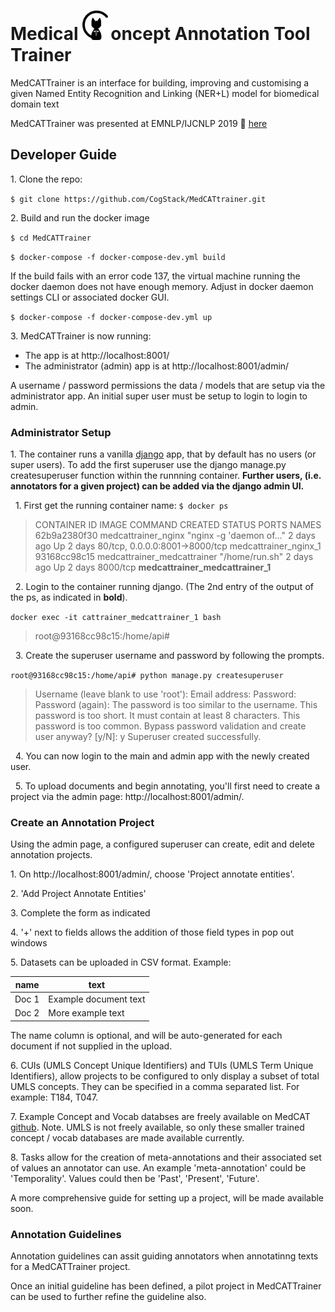  # Medical <img src="https://github.com/CogStack/MedCATtrainer/blob/master/webapp/frontend/src/assets/cat-logo.png" width=45>oncept Annotation Tool Trainer
 
MedCATTrainer is an interface for building, improving and customising a given Named Entity Recognition and Linking (NER+L) model for biomedical domain text

MedCATTrainer was presented at EMNLP/IJCNLP 2019 :tada:
[here](https://www.aclweb.org/anthology/D19-3024.pdf) 

## Developer Guide
 
1\. Clone the repo:

`$ git clone https://github.com/CogStack/MedCATtrainer.git`

2\.  Build and run the docker image

`$ cd MedCATTrainer`

`$ docker-compose -f docker-compose-dev.yml build`

If the build fails with an error code 137, the virtual machine running the docker 
daemon does not have enough memory. Adjust in docker daemon settings CLI or associated docker GUI.

`$ docker-compose -f docker-compose-dev.yml up`

3\. MedCATTrainer is now running:
- The app is at http://localhost:8001/
- The administrator (admin) app is at http://localhost:8001/admin/

A username / password permissions the data / models that are setup via the administrator app. 
An initial super user must be setup to login to login to admin. 

### Administrator Setup

1\.  The container runs a vanilla [django](https://www.djangoproject.com/) app, 
that by default has no users (or super users). To add the first superuser use the django manage.py 
createsuperuser function within the runnning container. **Further users, (i.e. annotators for 
a given project) can be added via the django admin UI.**

 &nbsp;&nbsp;1\. First get the running container name:
`$ docker ps`

> CONTAINER ID        IMAGE                      COMMAND                  CREATED             STATUS              PORTS                            NAMES
> 62b9a2380f30        medcattrainer_nginx           "nginx -g 'daemon of…"   2 days ago          Up 2 days           80/tcp, 0.0.0.0:8001->8000/tcp   medcattrainer_nginx_1
> 93168cc98c15        medcattrainer_medcattrainer   "/home/run.sh"           2 days ago          Up 2 days           8000/tcp                         **medcattrainer_medcattrainer_1**

&nbsp;&nbsp;2\. Login to the container running django. (The 2nd entry of the output of the ps, as indicated in **bold**).

`docker exec -it cattrainer_medcattrainer_1 bash`

> root@93168cc98c15:/home/api# 

&nbsp;&nbsp;3\. Create the superuser username and password by following the prompts.

`root@93168cc98c15:/home/api# python manage.py createsuperuser`

> Username (leave blank to use 'root'): 
> Email address: 
> Password: 
> Password (again): 
> The password is too similar to the username.
> This password is too short. It must contain at least 8 characters.
> This password is too common.
> Bypass password validation and create user anyway? [y/N]: y
> Superuser created successfully.

&nbsp;&nbsp;4\. You can now login to the main and admin app with the newly created user.

&nbsp;&nbsp;5\. To upload documents and begin annotating, you'll first need to create a project via the admin page: 
http://localhost:8001/admin/.

### Create an Annotation Project

Using the admin page, a configured superuser can create, edit and delete annotation projects. 

1\. On http://localhost:8001/admin/, choose 'Project annotate entities'.

2\. 'Add Project Annotate Entities'

3\. Complete the form as indicated

4\. '+' next to fields allows the addition of those field types in pop out windows

5\. Datasets can be uploaded in CSV format. Example:

| name  | text                   | 
|-------|------------------------|
| Doc 1 | Example document text  |
| Doc 2 | More example text      |

The name column is optional, and will be auto-generated for each document if not supplied in the upload.

6\. CUIs (UMLS Concept Unique Identifiers) and TUIs (UMLS Term Unique Identifiers), allow projects to be
configured to only display a subset of total UMLS concepts. They can be specified in a comma separated
list. For example: T184, T047.

7\. Example Concept and Vocab databses are freely available on MedCAT [github](https://github.com/CogStack/MedCAT).
Note. UMLS is not freely available, so only these smaller trained concept / vocab databases are made available currently.


8\. Tasks allow for the creation of meta-annotations and their associated set of values an annotator can use.
An example 'meta-annotation' could be 'Temporality'. Values could then be 'Past', 'Present', 'Future'.


A more comprehensive guide for setting up a project, will be made available soon.


### Annotation Guidelines

Annotation guidelines can assit guiding annotators when annotatinng texts for a MedCATTrainer project.
 
Once an initial guideline has been defined, a pilot project in MedCATTrainer can be used to further 
refine the guideline also.









